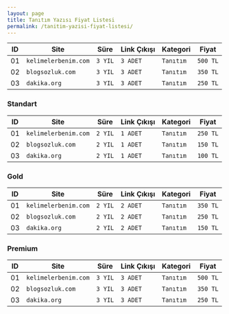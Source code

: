 ```yaml
---
layout: page
title: Tanıtım Yazısı Fiyat Listesi
permalink: /tanitim-yazisi-fiyat-listesi/
---
```


| ID 	| Site                 	| Süre    	| Link Çıkışı 	| Kategori  	| Fiyat    	|
|----	|----------------------	|---------	|-------------	|-----------	|----------	|
| 01 	| `kelimelerbenim.com` 	| `3 YIL` 	| `3 ADET`    	| `Tanıtım` 	| `500 TL` 	|
| 02 	| `blogsozluk.com`     	| `3 YIL` 	| `3 ADET`    	| `Tanıtım` 	| `350 TL` 	|
| 03 	| `dakika.org`         	| `3 YIL` 	| `3 ADET`    	| `Tanıtım` 	| `250 TL` 	|

### Standart
| ID | Site                 | Süre    | Link Çıkışı | Kategori  | Fiyat    |
|----|----------------------|---------|-------------|-----------|----------|
| 01 | `kelimelerbenim.com` | `2 YIL` | `1 ADET`    | `Tanıtım` | `250 TL` |
| 02 | `blogsozluk.com`     | `2 YIL` | `1 ADET`    | `Tanıtım` | `150 TL` |
| 03 | `dakika.org`         | `2 YIL` | `1 ADET`    | `Tanıtım` | `100 TL` |

### Gold
| ID | Site                 | Süre    | Link Çıkışı | Kategori  | Fiyat    |
|----|----------------------|---------|-------------|-----------|----------|
| 01 | `kelimelerbenim.com` | `2 YIL` | `2 ADET`    | `Tanıtım` | `350 TL` |
| 02 | `blogsozluk.com`     | `2 YIL` | `2 ADET`    | `Tanıtım` | `250 TL` |
| 03 | `dakika.org`         | `2 YIL` | `2 ADET`    | `Tanıtım` | `150 TL` |

### Premium
| ID | Site                 | Süre    | Link Çıkışı | Kategori  | Fiyat    |
|----|----------------------|---------|-------------|-----------|----------|
| 01 | `kelimelerbenim.com` | `3 YIL` | `3 ADET`    | `Tanıtım` | `500 TL` |
| 02 | `blogsozluk.com`     | `3 YIL` | `3 ADET`    | `Tanıtım` | `350 TL` |
| 03 | `dakika.org`         | `3 YIL` | `3 ADET`    | `Tanıtım` | `250 TL` |